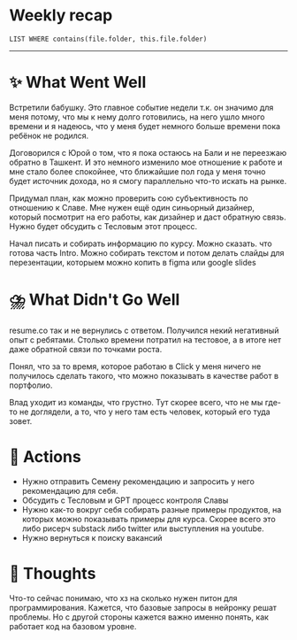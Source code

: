 # Weekly recap
``` dataview
LIST WHERE contains(file.folder, this.file.folder)

```



---
# ✨ What Went Well

Встретили бабушку. Это главное событие недели т.к. он значимо для меня потому, что мы к нему долго готовились, на него ушло много времени и я надеюсь, что у меня будет немного больше времени пока ребёнок не родился. 

Договорился с Юрой о том, что я пока остаюсь на Бали и не переезжаю обратно в Ташкент. И это немного изменило мое отношение к работе и мне стало более спокойнее, что ближайшие пол года у меня точно будет источник дохода, но я смогу параллельно что-то искать на рынке. 

Придумал план, как можно проверить сою субъективность по отношению к Славе. Мне нужен ещё один синьорный дизайнер, который посмотрит на его работы, как дизайнер и даст обратную связь. Нужно будет обсудить с Тесловым этот процесс.

Начал писать и собирать информацию по курсу. Можно сказать. что готова часть Intro. Можно собирать текстом и потом делать слайды для перезентации, которыем можно копить в figma или google slides


#  ⛈️ What Didn't Go Well

resume.co так и не вернулись с ответом. Получился некий негативный опыт с ребятами. Столько времени потратил на тестовое, а в итоге нет даже обратной связи по точками роста. 

Понял, что за то время, которое работаю в Click у меня ничего не получилось сделать такого, что можно показывать в качестве работ в портфолио. 

Влад уходит из команды, что грустно. Тут скорее всего, что не мы где-то не доглядели, а то, что у него там есть человек, который его туда зовет. 

# 💫 Actions

- Нужно отправить Семену рекомендацию и запросить у него рекомендацию для себя. 
- Обсудить с Тесловым и GPT процесс контроля Славы
- Нужно как-то вокруг себя собирать разные примеры продуктов, на которых можно показывать примеры для курса. Скорее всего это либо рисерч substack либо twitter или выступления на youtube. 
- Нужно вернуться к поиску вакансий


# 🤔 Thoughts 

Что-то сейчас понимаю, что хз на сколько нужен питон для программирования. Кажется, что базовые запросы в нейронку решат проблемы. 
Но с другой стороны кажется важно именно понять, как работает код на базовом уровне. 


